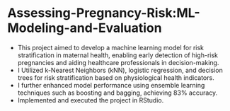 # Assessing-Pregnancy-Risk:ML-Modeling-and-Evaluation
- This project aimed to develop a machine learning model for risk stratification in maternal health, enabling early detection of high-risk pregnancies and aiding healthcare professionals in decision-making.
- I Utilized k-Nearest Neighbors (kNN), logistic regression, and decision trees for risk stratification based on physiological health indicators.
- I further enhanced model performance using ensemble learning techniques such as boosting and bagging, achieving 83% accuracy.
- Implemented and executed the project in RStudio.
